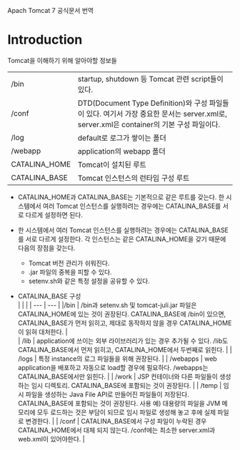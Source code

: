Apach Tomcat 7 공식문서 번역

# Introduction

Tomcat을 이해하기 위해 알아야할 정보들

| | |
|--|--|  
| /bin | startup, shutdown 등 Tomcat 관련 script들이 있다. |
| /conf | DTD(Document Type Definition)와 구성 파일들이 있다. 여기서 가장 중요한 문서는 server.xml로, server.xml은 container의 기본 구성 파일이다. |
| /log| default로 로그가 쌓이는 폴더 |
| /webapp | application의 webapp 폴더 |
| CATALINA_HOME | Tomcat이 설치된 루트 |
| CATALINA_BASE | Tomcat 인스턴스의 런타임 구성 루트 |   

* CATALINA_HOME과 CATALINA_BASE는 기본적으로 같은 루트를 갖는다. 한 시스템에서 여러 Tomcat 인스턴스를 실행하려는 경우에는 CATALINA_BASE를 서로 다르게 설정하면 된다.    

* 한 시스템에서 여러 Tomcat 인스턴스를 실행하려는 경우에는 CATALINA_BASE를 서로 다르게 설정한다. 각 인스턴스는 같은 CATALINA_HOME을 갖기 때문에 다음의 장점을 갖는다. 
    * Tomcat 버전 관리가 쉬워진다. 
    * .jar 파일의 중복을 피할 수 있다. 
    * setenv.sh와 같은 특정 설정을 공유할 수 있다.   

* CATALINA_BASE 구성  
    | | |
    | --- | --- |
    |/bin | /bin과 setenv.sh 및 tomcat-juli.jar 파일은 CATALINA_HOME에 있는 것이 권장된다. CATALINA_BASE에 /bin이 있으면, CATALINA_BASE가 먼저 읽히고, 제대로 동작하지 않을 경우 CATALINA_HOME이 읽혀 대처한다. |  
    | /lib | application에 쓰이는 외부 라이브러리가 있는 경우 추가될 수 있다. /lib도 CATALINA_BASE에서 먼저 읽히고, CATALINA_HOME에서 두번째로 읽힌다. |
    | /logs | 특정 instance의 로그 파일들을 위해 권장된다.   |
    | /webapps | web application을 배포하고 자동으로 load할 경우에 필요하다. /webapps는 CATALINA_BASE에서만 읽힌다. |
    | /work | JSP 컨테이너와 다른 파일들이 생성하는 임시 디렉토리. CATALINA_BASE에 포함되는 것이 권장된다. |
    | /temp | 임시 파일을 생성하는 Java File API로 만들어진 파일들이 저장된다. CATALINA_BASE에 포함되는 것이 권장된다.  사용 예) 대용량의 파일을 JVM 메모리에 모두 로드하는 것은 부담이 되므로 임시 파일로 생성해 놓고 후에 실제 파일로 변경한다. |
    | /conf | CATALINA_BASE에서 구성 파일이 누락된 경우 CATALINA_HOME에서 대체 되지 않는다. /conf에는 최소한 server.xml과 web.xml이 있어야한다. |

